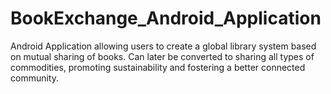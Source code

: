 # BookExchange_Android_Application
Android Application allowing users to create a global library system based on mutual sharing of books. Can later be converted to sharing all types of commodities, promoting sustainability and fostering a better connected community.
